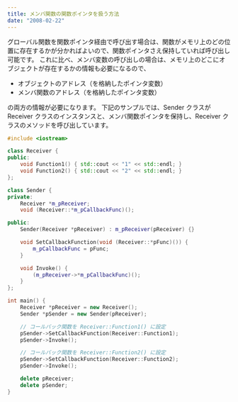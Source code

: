 ```yaml
---
title: メンバ関数の関数ポインタを扱う方法
date: "2008-02-22"
---
```


グローバル関数を関数ポインタ経由で呼び出す場合は、関数がメモリ上のどの位置に存在するかが分かればよいので、関数ポインタさえ保持していれば呼び出し可能です。
これに比べ、メンバ変数の呼び出しの場合は、メモリ上のどこにオブジェクトが存在するかの情報も必要になるので、

- オブジェクトのアドレス（を格納したポインタ変数）
- メンバ関数のアドレス（を格納したポインタ変数）

の両方の情報が必要になります。
下記のサンプルでは、Sender クラスが Receiver クラスのインスタンスと、メンバ関数ポインタを保持し、Receiver クラスのメソッドを呼び出しています。

~~~ cpp
#include <iostream>

class Receiver {
public:
    void Function1() { std::cout << "1" << std::endl; }
    void Function2() { std::cout << "2" << std::endl; }
};

class Sender {
private:
    Receiver *m_pReceiver;
    void (Receiver::*m_pCallbackFunc)();

public:
    Sender(Receiver *pReceiver) : m_pReceiver(pReceiver) {}

    void SetCallbackFunction(void (Receiver::*pFunc)()) {
        m_pCallbackFunc = pFunc;
    }

    void Invoke() {
        (m_pReceiver->*m_pCallbackFunc)();
    }
};

int main() {
    Receiver *pReceiver = new Receiver();
    Sender *pSender = new Sender(pReceiver);

    // コールバック関数を Receiver::Function1() に設定
    pSender->SetCallbackFunction(Receiver::Function1);
    pSender->Invoke();

    // コールバック関数を Receiver::Function2() に設定
    pSender->SetCallbackFunction(Receiver::Function2);
    pSender->Invoke();

    delete pReceiver;
    delete pSender;
}
~~~


